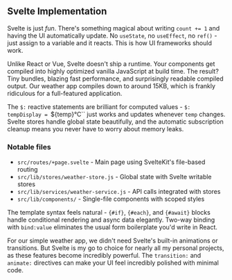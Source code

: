 <!-- start_header --> 
<!-- end_header -->

<!-- start_about -->
<!-- end_about -->

<!-- start_status -->
<!-- end_status -->

<!-- start_usage -->
<!-- end_usage -->

## Svelte Implementation
<!-- start_framework_specific -->
Svelte is just *fun*. There's something magical about writing `count += 1` and having the UI automatically update. No `useState`, no `useEffect`, no `ref()` - just assign to a variable and it reacts. This is how UI frameworks should work.

Unlike React or Vue, Svelte doesn't ship a runtime. Your components get compiled into highly optimized vanilla JavaScript at build time. The result? Tiny bundles, blazing fast performance, and surprisingly readable compiled output. Our weather app compiles down to around 15KB, which is frankly ridiculous for a full-featured application.

The `$:` reactive statements are brilliant for computed values - `$: tempDisplay = `${temp}°C`` just works and updates whenever `temp` changes. Svelte stores handle global state beautifully, and the automatic subscription cleanup means you never have to worry about memory leaks.

### Notable files
- `src/routes/+page.svelte` - Main page using SvelteKit's file-based routing
- `src/lib/stores/weather-store.js` - Global state with Svelte writable stores
- `src/lib/services/weather-service.js` - API calls integrated with stores
- `src/lib/components/` - Single-file components with scoped styles

The template syntax feels natural - `{#if}`, `{#each}`, and `{#await}` blocks handle conditional rendering and async data elegantly. Two-way binding with `bind:value` eliminates the usual form boilerplate you'd write in React.

For our simple weather app, we didn't need Svelte's built-in animations or transitions. But Svelte is my go to choice for nearly all my personal projects, as these features become incredibly powerful. The `transition:` and `animate:` directives can make your UI feel incredibly polished with minimal code.
<!-- end_framework_specific -->

<!-- start_real_world_app -->
<!-- end_real_world_app -->

<!-- start_license -->
<!-- end_license -->
